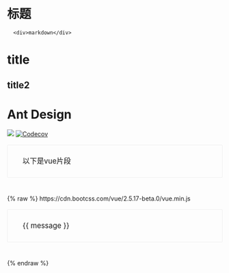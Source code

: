 
# 标题
```
  <div>markdown</div>
```

# title
## title2

# Ant Design

[![](https://img.shields.io/travis/ant-design/ant-design.svg?style=flat-square)](https://travis-ci.org/ant-design/ant-design)
[![Codecov](https://img.shields.io/codecov/c/github/ant-design/ant-design/master.svg?style=flat-square)](https://codecov.io/gh/ant-design/ant-design/branch/master)
<style>
#demo, .demo, .content .demo {
  border: 1px solid rgb(238, 238, 238);
  border-radius: 2px;
  padding: 25px 35px;
  margin-top: 1em;
  margin-bottom: 40px;
  font-size: 1.2em;
  line-height: 1.5em;
  -webkit-user-select: none;
  -moz-user-select: none;
  -ms-user-select: none;
  user-select: none;
  overflow-x: auto;
}
</style>

<div class="demo">
  以下是vue片段
</div>
{% raw %}
https://cdn.bootcss.com/vue/2.5.17-beta.0/vue.min.js
<div id="app" class="demo">
  {{ message }}
</div>
<script>
var app = new Vue({
  el: '#app',
  data: {
    message: 'Hello Vue!'
  }
})
</script>
{% endraw %}
